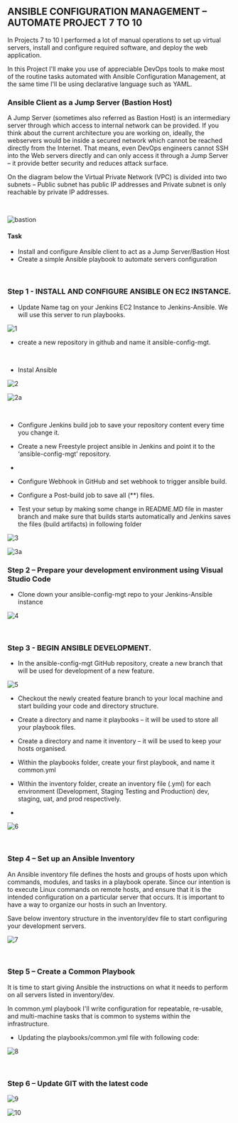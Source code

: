
## ANSIBLE CONFIGURATION MANAGEMENT – AUTOMATE PROJECT 7 TO 10


In Projects 7 to 10 I performed a lot of manual operations to set up virtual servers, install and configure required software, and deploy the web application.

In this Project I'll make you use of appreciable DevOps tools to make most of the routine tasks automated with Ansible Configuration Management, at the same time I'll be using declarative language such as YAML.

### Ansible Client as a Jump Server (Bastion Host)
A Jump Server (sometimes also referred as Bastion Host) is an intermediary server through which access to internal network can be provided. If you think about the current architecture you are working on, ideally, the webservers would be inside a secured network which cannot be reached directly from the Internet. That means, even DevOps engineers cannot SSH into the Web servers directly and can only access it through a Jump Server – it provide better security and reduces attack surface.

On the diagram below the Virtual Private Network (VPC) is divided into two subnets – Public subnet has public IP addresses and Private subnet is only reachable by private IP addresses.

<br>

![bastion](https://user-images.githubusercontent.com/93729559/167856067-7f77dc3e-74f4-44b4-ad93-2b626e1f3342.png)

#### Task

- Install and configure Ansible client to act as a Jump Server/Bastion Host
- Create a simple Ansible playbook to automate servers configuration

<br>


### Step 1 - INSTALL AND CONFIGURE ANSIBLE ON EC2 INSTANCE.

- Update Name tag on your Jenkins EC2 Instance to Jenkins-Ansible. We will use this server to run playbooks.


![1](https://user-images.githubusercontent.com/93729559/167857180-ca5f9506-5839-4c91-9cc7-e2b70de191da.png)
<br>


- create a new repository in github and name it ansible-config-mgt.
<br>

- Instal Ansible

![2](https://user-images.githubusercontent.com/93729559/167858279-14bd224a-e986-424d-a6d7-5210f77149cb.png)

![2a](https://user-images.githubusercontent.com/93729559/167858577-bce7adc7-9b35-4645-b0b3-e0e9fc2554bb.png)


<br>


- Configure Jenkins build job to save your repository content every time you change it.

- Create a new Freestyle project ansible in Jenkins and point it to the ‘ansible-config-mgt’ repository.
- 
- Configure Webhook in GitHub and set webhook to trigger ansible build.

- Configure a Post-build job to save all (**) files.

- Test your setup by making some change in README.MD file in master branch and make sure that builds starts automatically and Jenkins saves the files (build artifacts) in following folder


![3](https://user-images.githubusercontent.com/93729559/167868404-844d607d-6a84-4987-a4c5-6bb41d577bc2.png)

![3a](https://user-images.githubusercontent.com/93729559/167864376-c69eecdd-3336-47cc-b41a-b5a862a244c1.png)



###  Step 2 – Prepare your development environment using Visual Studio Code

- Clone down your ansible-config-mgt repo to your Jenkins-Ansible instance


![4](https://user-images.githubusercontent.com/93729559/167869902-10edddbe-b785-46ab-b858-04b0a1f73102.png)


<br>

 ### Step 3 - BEGIN ANSIBLE DEVELOPMENT.
 
- In the ansible-config-mgt GitHub repository, create a new branch that will be used for development of a new feature.


![5](https://user-images.githubusercontent.com/93729559/167873253-757ebbe1-3fe7-4192-b7fa-e0e22dff3f97.png)


- Checkout the newly created feature branch to your local machine and start building your code and directory structure.


- Create a directory and name it playbooks – it will be used to store all your playbook files.
 
- Create a directory and name it inventory – it will be used to keep your hosts organised.

- Within the playbooks folder, create your first playbook, and name it common.yml

- Within the inventory folder, create an inventory file (.yml) for each environment (Development, Staging Testing and Production) dev, staging, uat, and prod respectively.
- 

![6](https://user-images.githubusercontent.com/93729559/167875537-a0acbe6f-59f0-47f4-b4ba-f1609af8754b.png)


<br>


### Step 4 – Set up an Ansible Inventory


An Ansible inventory file defines the hosts and groups of hosts upon which commands, modules, and tasks in a playbook operate. Since our intention is to execute Linux commands on remote hosts, and ensure that it is the intended configuration on a particular server that occurs. It is important to have a way to organize our hosts in such an Inventory.

Save below inventory structure in the inventory/dev file to start configuring your development servers. 


![7](https://user-images.githubusercontent.com/93729559/168103821-1977a0c7-f21d-4669-a116-922ffc926baf.png)

<br>


### Step 5 – Create a Common Playbook

It is time to start giving Ansible the instructions on what it needs to perform on all servers listed in inventory/dev.

In common.yml playbook I'll write configuration for repeatable, re-usable, and multi-machine tasks that is common to systems within the infrastructure.

- Updating the playbooks/common.yml file with following code:

![8](https://user-images.githubusercontent.com/93729559/168106721-2c3282d9-ee22-4362-896d-1c8c8da4a882.png)


<br>


### Step 6 – Update GIT with the latest code

![9](https://user-images.githubusercontent.com/93729559/168113467-6fff48a0-03b2-44fc-9c9e-7a0bbf30e871.png)


![10](https://user-images.githubusercontent.com/93729559/168118038-14ae9290-b648-4aa3-8b11-159083e4bc66.png)



<br>



























